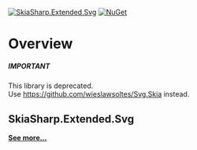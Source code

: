 [![SkiaSharp.Extended.Svg](https://img.shields.io/nuget/vpre/SkiaSharp.Svg.svg?maxAge=2592000)](https://www.nuget.org/packages/SkiaSharp.Svg)  [![NuGet](https://img.shields.io/nuget/dt/SkiaSharp.Svg.svg)](https://www.nuget.org/packages/SkiaSharp.Svg)

# Overview

<div class="IMPORTANT">
  <h5>IMPORTANT</h5>
  <p>This library is deprecated. <br />Use <a href="https://github.com/wieslawsoltes/Svg.Skia">https://github.com/wieslawsoltes/Svg.Skia</a> instead.</p>
</div>

## SkiaSharp.Extended.Svg

[**See more...**](svg)
